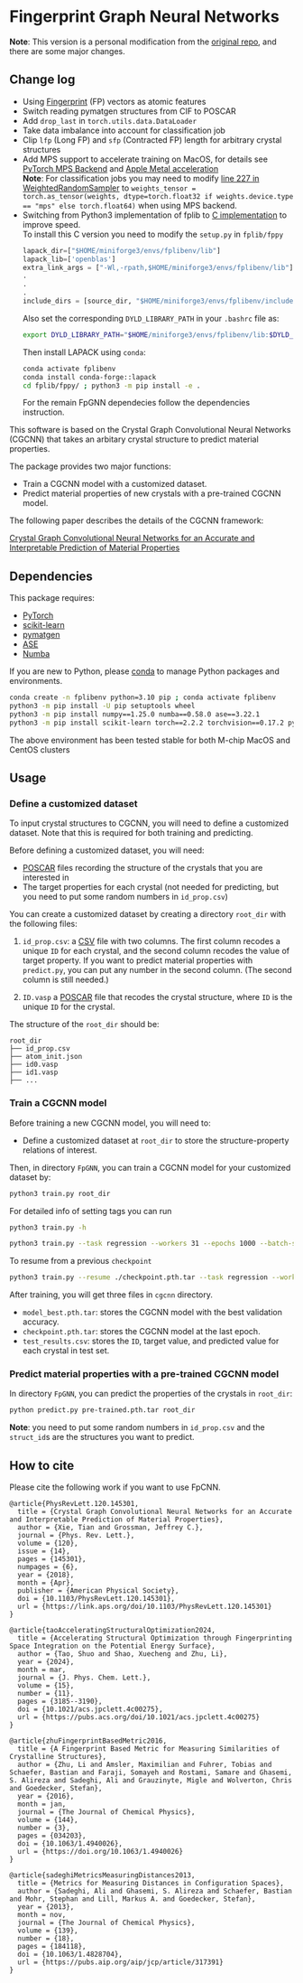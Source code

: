 # Fingerprint Graph Neural Networks

**Note**: This version is a personal modification from the [original repo](https://github.com/txie-93/cgcnn), and there are some major changes.

## Change log

- Using [Fingerprint](https://github.com/Tack-Tau/fplib3/) (FP) vectors as atomic features
- Switch reading pymatgen structures from CIF to POSCAR
- Add `drop_last` in `torch.utils.data.DataLoader`
- Take data imbalance into account for classification job
- Clip `lfp` (Long FP) and `sfp` (Contracted FP) length for arbitrary crystal structures
- Add MPS support to accelerate training on MacOS, for details see [PyTorch MPS Backend](https://pytorch.org/docs/stable/notes/mps.html) and [Apple Metal acceleration](https://developer.apple.com/metal/pytorch/) \
  **Note**: For classification jobs you may need to modify [line 227 in WeightedRandomSampler](https://github.com/pytorch/pytorch/blob/main/torch/utils/data/sampler.py#L227) to `weights_tensor = torch.as_tensor(weights, dtype=torch.float32 if weights.device.type == "mps" else torch.float64)` when using MPS backend.
- Switching from Python3 implementation of fplib to [C implementation](https://github.com/zhuligs/fplib) to improve speed. \
  To install this C version you need to modify the `setup.py` in `fplib/fppy`
  ```Python
  lapack_dir=["$HOME/miniforge3/envs/fplibenv/lib"]
  lapack_lib=['openblas']
  extra_link_args = ["-Wl,-rpath,$HOME/miniforge3/envs/fplibenv/lib"]
  .
  .
  .
  include_dirs = [source_dir, "$HOME/miniforge3/envs/fplibenv/include"]
  ```
  Also set the corresponding `DYLD_LIBRARY_PATH` in your `.bashrc` file as:
  ```bash
  export DYLD_LIBRARY_PATH="$HOME/miniforge3/envs/fplibenv/lib:$DYLD_LIBRARY_PATH"
  ```
  Then install LAPACK using `conda`:
  ```bash
  conda activate fplibenv
  conda install conda-forge::lapack
  cd fplib/fppy/ ; python3 -m pip install -e .
  ```
  For the remain FpGNN dependecies follow the dependencies instruction.

This software is based on the Crystal Graph Convolutional Neural Networks (CGCNN) that takes an arbitary crystal structure to predict material properties. 

The package provides two major functions:

- Train a CGCNN model with a customized dataset.
- Predict material properties of new crystals with a pre-trained CGCNN model.

The following paper describes the details of the CGCNN framework:

[Crystal Graph Convolutional Neural Networks for an Accurate and Interpretable Prediction of Material Properties](https://link.aps.org/doi/10.1103/PhysRevLett.120.145301)

##  Dependencies

This package requires:

- [PyTorch](http://pytorch.org)
- [scikit-learn](http://scikit-learn.org/stable/)
- [pymatgen](http://pymatgen.org)
- [ASE](https://wiki.fysik.dtu.dk/ase/)
- [Numba](https://numba.pydata.org/)

If you are new to Python, please [conda](https://conda.io/docs/index.html) to manage Python packages and environments.

```bash
conda create -n fplibenv python=3.10 pip ; conda activate fplibenv
python3 -m pip install -U pip setuptools wheel
python3 -m pip install numpy==1.25.0 numba==0.58.0 ase==3.22.1
python3 -m pip install scikit-learn torch==2.2.2 torchvision==0.17.2 pymatgen==2024.3.1
```
The above environment has been tested stable for both M-chip MacOS and CentOS clusters

## Usage

### Define a customized dataset 

To input crystal structures to CGCNN, you will need to define a customized dataset. Note that this is required for both training and predicting. 

Before defining a customized dataset, you will need:

- [POSCAR](https://www.vasp.at/wiki/index.php/POSCAR) files recording the structure of the crystals that you are interested in
- The target properties for each crystal (not needed for predicting, but you need to put some random numbers in `id_prop.csv`)

You can create a customized dataset by creating a directory `root_dir` with the following files: 

1. `id_prop.csv`: a [CSV](https://en.wikipedia.org/wiki/Comma-separated_values) file with two columns. The first column recodes a unique `ID` for each crystal, and the second column recodes the value of target property. If you want to predict material properties with `predict.py`, you can put any number in the second column. (The second column is still needed.)

2. `ID.vasp` a [POSCAR](https://www.vasp.at/wiki/index.php/POSCAR) file that recodes the crystal structure, where `ID` is the unique `ID` for the crystal.

The structure of the `root_dir` should be:

```
root_dir
├── id_prop.csv
├── atom_init.json
├── id0.vasp
├── id1.vasp
├── ...
```

### Train a CGCNN model

Before training a new CGCNN model, you will need to:

- Define a customized dataset at `root_dir` to store the structure-property relations of interest.

Then, in directory `FpGNN`, you can train a CGCNN model for your customized dataset by:

```bash
python3 train.py root_dir
```

For detailed info of setting tags you can run

```bash
python3 train.py -h
```

```bash
python3 train.py --task regression --workers 31 --epochs 1000 --batch-size 64 --optim 'Adam' --train-ratio 0.8 --val-ratio 0.1 --test-ratio 0.1  root_dir | tee FpGNN_log.txt
```

To resume from a previous `checkpoint`

```bash
python3 train.py --resume ./checkpoint.pth.tar --task regression --workers 31 --epochs 1000 --batch-size 64 --optim 'Adam' --train-ratio 0.8 --val-ratio 0.1 --test-ratio 0.1  root_dir | tee FpGNN_log.txt
```

After training, you will get three files in `cgcnn` directory.

- `model_best.pth.tar`: stores the CGCNN model with the best validation accuracy.
- `checkpoint.pth.tar`: stores the CGCNN model at the last epoch.
- `test_results.csv`: stores the `ID`, target value, and predicted value for each crystal in test set.

### Predict material properties with a pre-trained CGCNN model

In directory `FpGNN`, you can predict the properties of the crystals in `root_dir`:

```bash
python predict.py pre-trained.pth.tar root_dir
```

**Note**: you need to put some random numbers in `id_prop.csv` and the `struct_id`s are the structures you want to predict.

## How to cite

Please cite the following work if you want to use FpCNN.

```
@article{PhysRevLett.120.145301,
  title = {Crystal Graph Convolutional Neural Networks for an Accurate and Interpretable Prediction of Material Properties},
  author = {Xie, Tian and Grossman, Jeffrey C.},
  journal = {Phys. Rev. Lett.},
  volume = {120},
  issue = {14},
  pages = {145301},
  numpages = {6},
  year = {2018},
  month = {Apr},
  publisher = {American Physical Society},
  doi = {10.1103/PhysRevLett.120.145301},
  url = {https://link.aps.org/doi/10.1103/PhysRevLett.120.145301}
}
```

```
@article{taoAcceleratingStructuralOptimization2024,
  title = {Accelerating Structural Optimization through Fingerprinting Space Integration on the Potential Energy Surface},
  author = {Tao, Shuo and Shao, Xuecheng and Zhu, Li},
  year = {2024},
  month = mar,
  journal = {J. Phys. Chem. Lett.},
  volume = {15},
  number = {11},
  pages = {3185--3190},
  doi = {10.1021/acs.jpclett.4c00275},
  url = {https://pubs.acs.org/doi/10.1021/acs.jpclett.4c00275}
}
```

```
@article{zhuFingerprintBasedMetric2016,
  title = {A Fingerprint Based Metric for Measuring Similarities of Crystalline Structures},
  author = {Zhu, Li and Amsler, Maximilian and Fuhrer, Tobias and Schaefer, Bastian and Faraji, Somayeh and Rostami, Samare and Ghasemi, S. Alireza and Sadeghi, Ali and Grauzinyte, Migle and Wolverton, Chris and Goedecker, Stefan},
  year = {2016},
  month = jan,
  journal = {The Journal of Chemical Physics},
  volume = {144},
  number = {3},
  pages = {034203},
  doi = {10.1063/1.4940026},
  url = {https://doi.org/10.1063/1.4940026}
}
```

```
@article{sadeghiMetricsMeasuringDistances2013,
  title = {Metrics for Measuring Distances in Configuration Spaces},
  author = {Sadeghi, Ali and Ghasemi, S. Alireza and Schaefer, Bastian and Mohr, Stephan and Lill, Markus A. and Goedecker, Stefan},
  year = {2013},
  month = nov,
  journal = {The Journal of Chemical Physics},
  volume = {139},
  number = {18},
  pages = {184118},
  doi = {10.1063/1.4828704},
  url = {https://pubs.aip.org/aip/jcp/article/317391}
}
```
